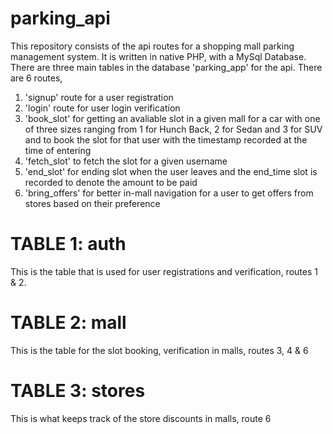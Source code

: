 # parking_api
This repository consists of the api routes for a shopping mall parking management system. 
It is written in native PHP, with a MySql Database. 
There are three main tables in the database 'parking_app' for the api. 
There are 6 routes, 
1. 'signup' route for a user registration
2. 'login' route for user login verification 
3. 'book_slot' for getting an avaliable slot in a given mall for a car with one of three sizes ranging from 1 for Hunch Back, 2 for Sedan and 3 for SUV and to book the slot for that user with the timestamp recorded at the time of entering 
4. 'fetch_slot' to fetch the slot for a given username 
5. 'end_slot' for ending slot when the user leaves and the end_time slot is recorded to denote the amount to be paid
6. 'bring_offers' for better in-mall navigation for a user to get offers from stores based on their preference 
# TABLE 1: auth 
This is the table that is used for user registrations and verification, routes 1 & 2. 

# TABLE 2: mall
This is the table for the slot booking, verification in malls, routes 3, 4 & 6

# TABLE 3: stores
This is what keeps track of the store discounts in malls, route 6

